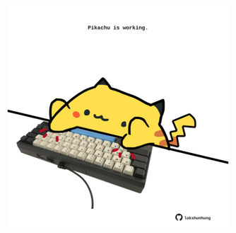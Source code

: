 <!-- built at 19/03/2024, 04:00:38 UTC -->
<p align="center">
  <img width="500" height="500" src="./ReadmeImage.svg">
</p>
